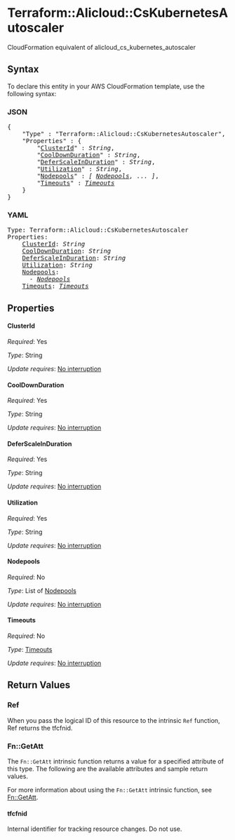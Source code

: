 # Terraform::Alicloud::CsKubernetesAutoscaler

CloudFormation equivalent of alicloud_cs_kubernetes_autoscaler

## Syntax

To declare this entity in your AWS CloudFormation template, use the following syntax:

### JSON

<pre>
{
    "Type" : "Terraform::Alicloud::CsKubernetesAutoscaler",
    "Properties" : {
        "<a href="#clusterid" title="ClusterId">ClusterId</a>" : <i>String</i>,
        "<a href="#cooldownduration" title="CoolDownDuration">CoolDownDuration</a>" : <i>String</i>,
        "<a href="#deferscaleinduration" title="DeferScaleInDuration">DeferScaleInDuration</a>" : <i>String</i>,
        "<a href="#utilization" title="Utilization">Utilization</a>" : <i>String</i>,
        "<a href="#nodepools" title="Nodepools">Nodepools</a>" : <i>[ <a href="nodepools.md">Nodepools</a>, ... ]</i>,
        "<a href="#timeouts" title="Timeouts">Timeouts</a>" : <i><a href="timeouts.md">Timeouts</a></i>
    }
}
</pre>

### YAML

<pre>
Type: Terraform::Alicloud::CsKubernetesAutoscaler
Properties:
    <a href="#clusterid" title="ClusterId">ClusterId</a>: <i>String</i>
    <a href="#cooldownduration" title="CoolDownDuration">CoolDownDuration</a>: <i>String</i>
    <a href="#deferscaleinduration" title="DeferScaleInDuration">DeferScaleInDuration</a>: <i>String</i>
    <a href="#utilization" title="Utilization">Utilization</a>: <i>String</i>
    <a href="#nodepools" title="Nodepools">Nodepools</a>: <i>
      - <a href="nodepools.md">Nodepools</a></i>
    <a href="#timeouts" title="Timeouts">Timeouts</a>: <i><a href="timeouts.md">Timeouts</a></i>
</pre>

## Properties

#### ClusterId

_Required_: Yes

_Type_: String

_Update requires_: [No interruption](https://docs.aws.amazon.com/AWSCloudFormation/latest/UserGuide/using-cfn-updating-stacks-update-behaviors.html#update-no-interrupt)

#### CoolDownDuration

_Required_: Yes

_Type_: String

_Update requires_: [No interruption](https://docs.aws.amazon.com/AWSCloudFormation/latest/UserGuide/using-cfn-updating-stacks-update-behaviors.html#update-no-interrupt)

#### DeferScaleInDuration

_Required_: Yes

_Type_: String

_Update requires_: [No interruption](https://docs.aws.amazon.com/AWSCloudFormation/latest/UserGuide/using-cfn-updating-stacks-update-behaviors.html#update-no-interrupt)

#### Utilization

_Required_: Yes

_Type_: String

_Update requires_: [No interruption](https://docs.aws.amazon.com/AWSCloudFormation/latest/UserGuide/using-cfn-updating-stacks-update-behaviors.html#update-no-interrupt)

#### Nodepools

_Required_: No

_Type_: List of <a href="nodepools.md">Nodepools</a>

_Update requires_: [No interruption](https://docs.aws.amazon.com/AWSCloudFormation/latest/UserGuide/using-cfn-updating-stacks-update-behaviors.html#update-no-interrupt)

#### Timeouts

_Required_: No

_Type_: <a href="timeouts.md">Timeouts</a>

_Update requires_: [No interruption](https://docs.aws.amazon.com/AWSCloudFormation/latest/UserGuide/using-cfn-updating-stacks-update-behaviors.html#update-no-interrupt)

## Return Values

### Ref

When you pass the logical ID of this resource to the intrinsic `Ref` function, Ref returns the tfcfnid.

### Fn::GetAtt

The `Fn::GetAtt` intrinsic function returns a value for a specified attribute of this type. The following are the available attributes and sample return values.

For more information about using the `Fn::GetAtt` intrinsic function, see [Fn::GetAtt](https://docs.aws.amazon.com/AWSCloudFormation/latest/UserGuide/intrinsic-function-reference-getatt.html).

#### tfcfnid

Internal identifier for tracking resource changes. Do not use.

